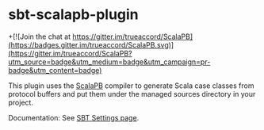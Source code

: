 sbt-scalapb-plugin
==================

+[![Join the chat at https://gitter.im/trueaccord/ScalaPB](https://badges.gitter.im/trueaccord/ScalaPB.svg)](https://gitter.im/trueaccord/ScalaPB?utm_source=badge&utm_medium=badge&utm_campaign=pr-badge&utm_content=badge)

This plugin uses the [ScalaPB](http://scalapb.github.io) compiler to generate Scala case classes from protocol buffers and put them under the managed sources directory in your project.

Documentation: See [SBT Settings page](http://scalapb.github.io/sbt-settings.html).
